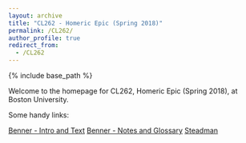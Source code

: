 ```yaml
---
layout: archive
title: "CL262 - Homeric Epic (Spring 2018)"
permalink: /CL262/
author_profile: true
redirect_from:
  - /CL262
---
```


{% include base_path %}

Welcome to the homepage for CL262, Homeric Epic (Spring 2018), at Boston University.

Some handy links:

[Benner - Intro and Text](https://dlibatique.github.io/CL262/texts/benner-1-introandtext.pdf "Benner - Intro and Text")
[Benner - Notes and Glossary](https://dlibatique.github.io/CL262/texts/benner-2-notes.pdf "Benner - Notes")
[Steadman](https://dlibatique.github.io/CL262/texts/steadman-6and22.pdf "Steadman")